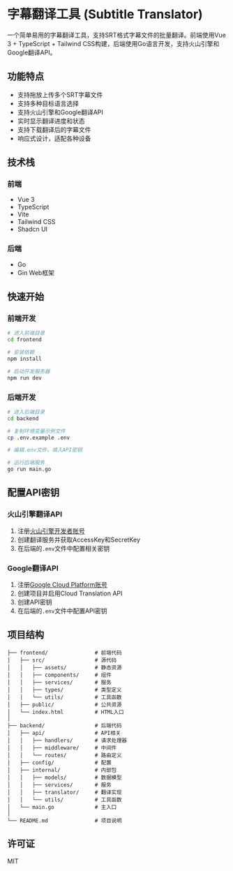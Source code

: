 # 字幕翻译工具 (Subtitle Translator)

一个简单易用的字幕翻译工具，支持SRT格式字幕文件的批量翻译。前端使用Vue 3 + TypeScript + Tailwind CSS构建，后端使用Go语言开发，支持火山引擎和Google翻译API。

## 功能特点

- 支持拖放上传多个SRT字幕文件
- 支持多种目标语言选择
- 支持火山引擎和Google翻译API
- 实时显示翻译进度和状态
- 支持下载翻译后的字幕文件
- 响应式设计，适配各种设备

## 技术栈

### 前端

- Vue 3
- TypeScript
- Vite
- Tailwind CSS
- Shadcn UI

### 后端

- Go
- Gin Web框架

## 快速开始

### 前端开发

```bash
# 进入前端目录
cd frontend

# 安装依赖
npm install

# 启动开发服务器
npm run dev
```

### 后端开发

```bash
# 进入后端目录
cd backend

# 复制环境变量示例文件
cp .env.example .env

# 编辑.env文件，填入API密钥

# 运行后端服务
go run main.go
```

## 配置API密钥

### 火山引擎翻译API

1. 注册[火山引擎开发者账号](https://www.volcengine.com/)
2. 创建翻译服务并获取AccessKey和SecretKey
3. 在后端的`.env`文件中配置相关密钥

### Google翻译API

1. 注册[Google Cloud Platform账号](https://cloud.google.com/)
2. 创建项目并启用Cloud Translation API
3. 创建API密钥
4. 在后端的`.env`文件中配置API密钥

## 项目结构

```
├── frontend/               # 前端代码
│   ├── src/                # 源代码
│   │   ├── assets/         # 静态资源
│   │   ├── components/     # 组件
│   │   ├── services/       # 服务
│   │   ├── types/          # 类型定义
│   │   └── utils/          # 工具函数
│   ├── public/             # 公共资源
│   └── index.html          # HTML入口
│
├── backend/                # 后端代码
│   ├── api/                # API相关
│   │   ├── handlers/       # 请求处理器
│   │   ├── middleware/     # 中间件
│   │   └── routes/         # 路由定义
│   ├── config/             # 配置
│   ├── internal/           # 内部包
│   │   ├── models/         # 数据模型
│   │   ├── services/       # 服务
│   │   ├── translator/     # 翻译实现
│   │   └── utils/          # 工具函数
│   └── main.go             # 主入口
│
└── README.md               # 项目说明
```

## 许可证

MIT